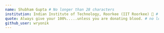 ```yaml
---
name: Shubham Gupta # No longer than 28 characters
institution: Indian Institute of Technology, Roorkee (IIT Roorkee) 🚩 # no longer than 58 characters
quote: Always give your 100%.....unless you are donating blood. # no longer than 100 characters, avoid using quotes(") to guarantee the format remains the same.
github_user: wryonik
---
```


